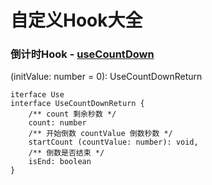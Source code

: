 # 自定义Hook大全

### 倒计时Hook - [useCountDown](https://github.com/RicholeYu/react-hooks/blob/master/src/common/useCountDown.tsx)
(initValue: number = 0): UseCountDownReturn
```
iterface Use
interface UseCountDownReturn {
    /** count 剩余秒数 */
    count: number
    /** 开始倒数 countValue 倒数秒数 */
    startCount (countValue: number): void,
    /** 倒数是否结束 */
    isEnd: boolean
}
```
